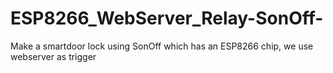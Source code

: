 # ESP8266_WebServer_Relay-SonOff-
Make a smartdoor lock using SonOff which has an ESP8266 chip, we use webserver as trigger
